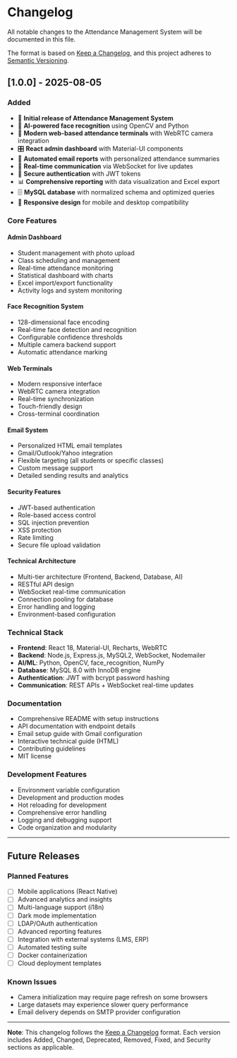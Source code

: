 # Changelog

All notable changes to the Attendance Management System will be documented in this file.

The format is based on [Keep a Changelog](https://keepachangelog.com/en/1.0.0/),
and this project adheres to [Semantic Versioning](https://semver.org/spec/v2.0.0.html).

## [1.0.0] - 2025-08-05

### Added
- 🎉 **Initial release of Attendance Management System**
- 🤖 **AI-powered face recognition** using OpenCV and Python
- 📱 **Modern web-based attendance terminals** with WebRTC camera integration
- 🎛️ **React admin dashboard** with Material-UI components
- 📧 **Automated email reports** with personalized attendance summaries
- 🔄 **Real-time communication** via WebSocket for live updates
- 🔐 **Secure authentication** with JWT tokens
- 📊 **Comprehensive reporting** with data visualization and Excel export
- 🗄️ **MySQL database** with normalized schema and optimized queries
- 📱 **Responsive design** for mobile and desktop compatibility

### Core Features
#### Admin Dashboard
- Student management with photo upload
- Class scheduling and management
- Real-time attendance monitoring
- Statistical dashboard with charts
- Excel import/export functionality
- Activity logs and system monitoring

#### Face Recognition System
- 128-dimensional face encoding
- Real-time face detection and recognition
- Configurable confidence thresholds
- Multiple camera backend support
- Automatic attendance marking

#### Web Terminals
- Modern responsive interface
- WebRTC camera integration
- Real-time synchronization
- Touch-friendly design
- Cross-terminal coordination

#### Email System
- Personalized HTML email templates
- Gmail/Outlook/Yahoo integration
- Flexible targeting (all students or specific classes)
- Custom message support
- Detailed sending results and analytics

#### Security Features
- JWT-based authentication
- Role-based access control
- SQL injection prevention
- XSS protection
- Rate limiting
- Secure file upload validation

#### Technical Architecture
- Multi-tier architecture (Frontend, Backend, Database, AI)
- RESTful API design
- WebSocket real-time communication
- Connection pooling for database
- Error handling and logging
- Environment-based configuration

### Technical Stack
- **Frontend**: React 18, Material-UI, Recharts, WebRTC
- **Backend**: Node.js, Express.js, MySQL2, WebSocket, Nodemailer
- **AI/ML**: Python, OpenCV, face_recognition, NumPy
- **Database**: MySQL 8.0 with InnoDB engine
- **Authentication**: JWT with bcrypt password hashing
- **Communication**: REST APIs + WebSocket real-time updates

### Documentation
- Comprehensive README with setup instructions
- API documentation with endpoint details
- Email setup guide with Gmail configuration
- Interactive technical guide (HTML)
- Contributing guidelines
- MIT license

### Development Features
- Environment variable configuration
- Development and production modes
- Hot reloading for development
- Comprehensive error handling
- Logging and debugging support
- Code organization and modularity

---

## Future Releases

### Planned Features
- [ ] Mobile applications (React Native)
- [ ] Advanced analytics and insights
- [ ] Multi-language support (i18n)
- [ ] Dark mode implementation
- [ ] LDAP/OAuth authentication
- [ ] Advanced reporting features
- [ ] Integration with external systems (LMS, ERP)
- [ ] Automated testing suite
- [ ] Docker containerization
- [ ] Cloud deployment templates

### Known Issues
- Camera initialization may require page refresh on some browsers
- Large datasets may experience slower query performance
- Email delivery depends on SMTP provider configuration

---

**Note**: This changelog follows the [Keep a Changelog](https://keepachangelog.com/) format. Each version includes Added, Changed, Deprecated, Removed, Fixed, and Security sections as applicable.
